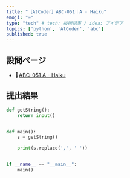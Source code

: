 ```yaml
---
title: "［AtCoder］ABC-051｜A - Haiku"
emoji: "⌨️"
type: "tech" # tech: 技術記事 / idea: アイデア
topics: ['python', 'AtCoder', 'abc']
published: true
---
```


## 設問ページ

- 🔗[ABC-051 A - Haiku](https://atcoder.jp/contests/abc051/tasks/abc051_a)

## 提出結果

```python
def getString():
    return input()


def main():
    s = getString()

    print(s.replace(',', ' '))


if __name__ == "__main__":
    main()
```
